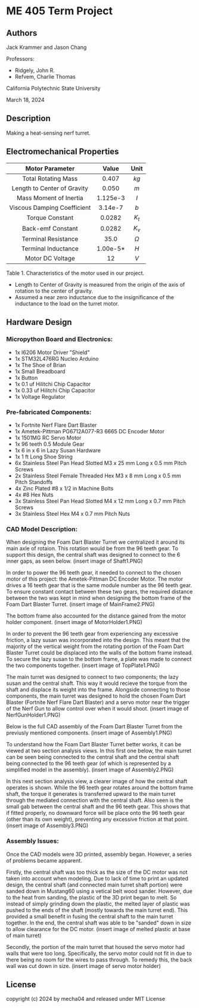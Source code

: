 # ME 405 Term Project

## Authors
Jack Krammer and Jason Chang

Professors: 
* Ridgely, John R.
* Refvem, Charlie Thomas

California Polytechnic State University

March 18, 2024

## Description
Making a heat-sensing nerf turret.


## Electromechanical Properties

| Motor Parameter | Value | Unit | 
|:---------------:|:-----:|:----:|
| Total Rotating Mass | 0.407 | $kg$ |
| Length to Center of Gravity | 0.050 | $m$ |
| Mass Moment of Inertia | 1.125e-3 | $I$ |
| Viscous Damping Coefficient | 3.14e-7 | $b$ |
| Torque Constant | 0.0282 | $K_t$ |
| Back-emf Constant | 0.0282 | $K_v$ |
| Terminal Resistance | 35.0 | $\Omega$ |
| Terminal Inductance | 1.00e-5$*$| $H$ | 
| Motor DC Voltage | 12 | $V$ |

Table 1. Characteristics of the motor used in our project.

* Length to Center of Gravity is measured from the origin of 
the axis of rotation to the center of gravity.
* Assumed a near zero inductance due to the insignificance 
of the inductance to the load on the turret motor.


## Hardware Design

### Micropython Board and Electronics:
* 1x l6206 Motor Driver "Shield"
* 1x STM32L476RG Nucleo Arduino
* 1x The Shoe of Brian
* 1x Small Breadboard
* 1x Button
* 1x 0.1 uf Hilitchi Chip Capacitor
* 1x 0.33 uf Hilitchi Chip Capacitor
* 1x Voltage Regulator

### Pre-fabricated Components:
* 1x Fortnite Nerf Flare Dart Blaster
* 1x Ametek-Pittman PG6712A077-R3 6665 DC Encoder Motor
* 1x 1501MG RC Servo Motor
* 1x 96 teeth 0.5 Module Gear
* 1x 6 in x 6 in Lazy Susan Hardware
* 1x 1 ft Long Shoe String
* 6x Stainless Steel Pan Head Slotted M3 x 25 mm Long x 0.5 mm Pitch Screws
* 2x Stainless Steel Female Threaded Hex M3 x 8 mm Long x 0.5 mm Pitch Standoffs
* 4x Zinc Plated #8 x 1/2 in Machine Bolts
* 4x #8 Hex Nuts
* 3x Stainless Steel Pan Head Slotted M4 x 12 mm Long x 0.7 mm Pitch Screws
* 3x Stainless Steel Hex M4 x 0.7 mm Pitch Nuts

### CAD Model Description:
When designing the Foam Dart Blaster Turret we centralized it around its main axle of rotaion. This rotation would be from the 96 teeth gear. To support this design, the central shaft was designed to connect to the 6 inner gaps, as seen below.
(insert image of Shaft1.PNG)
![]()
	
In order to power the 96 teeth gear, it needed to connect to the chosen motor of this project: the Ametek-Pittman DC Encoder Motor. The motor drives a 16 teeth gear that is the same module number as the 96 teeth gear. To ensure constant contact between these two gears, the required distance between the two was kept in mind when designing the bottom frame of the Foam Dart Blaster Turret. 
(insert image of MainFrame2.PNG)

The bottom frame also accounted for the distance gained from the motor holder component.
(insert image of MotorHolder1.PNG)

In order to prevent the 96 teeth gear from experiencing any excessive friction, a lazy susan was incorporated into the design. This meant that the majority of the vertical weight from the rotating portion of the Foam Dart Blaster Turret could be displaced into the walls of the bottom frame instead. To secure the lazy susan to the bottom frame, a plate was made to connect the two components together. 
(insert image of TopPlate1.PNG)

The main turret was designed to connect to two components; the lazy susan and the central shaft. This way it would recieve the torque from the shaft and displace its weight into the frame. Alongside connecting to those components, the main turret was designed to hold the chosen Foam Dart Blaster (Fortnite Nerf Flare Dart Blaster) and a servo motor near the trigger of the Nerf Gun to allow control over when it would shoot.
(insert image of NerfGunHolder1.PNG)

Below is the full CAD assembly of the Foam Dart Blaster Turret from the previusly mentioned components. 
(insert image of Assembly1.PNG)

To understand how the Foam Dart Blaster Turret better works, it can be viewed at two section analysis views. In this first one below, the main turret can be seen being connected to the central shaft and the central shaft being connected to the 96 teeth gear (of which is represented by a simplified model in the assembly). 
(insert image of Assembly2.PNG)

In this next section analysis view, a clearer image of how the central shaft operates is shown. While the 96 teeth gear rotates around the bottom frame shaft, the torque it generates is transferred upward to the main turret through the mediated connection with the central shaft. Also seen is the small gab between the central shaft and the 96 teeth gear. This shows that if fitted properly, no downward force will be place onto the 96 teeth gear (other than its own weight), preventing any excessive friction at that point. 
(insert image of Assembly3.PNG)

### Assembly Issues:

Once the CAD models were 3D printed, assembly began. However, a series of problems became apparent. 

Firstly, the central shaft was too thick as the size of the DC motor was not taken into account when modeling. Due to lack of time to print an updated design, the central shaft (and connected main turret shaft portion) were sanded down in Mustang60 using a vetical belt wood sander. However, due to the heat from sanding, the plastic of the 3D print began to melt. So instead of simply grinding down the plastic, the melted layer of plastic was pushed to the ends of the shaft (mostly towards the main turret end). This provided a small benefit in fusing the central shaft to the main turret together. In the end, the central shaft was able to be "sanded" down in size to allow clearance for the DC motor.
(insert image of melted plastic at base of main turret)

Secondly, the portion of the main turret that housed the servo motor had walls that were too long. Specifically, the servo motor could not fit in due to there being no room for the wires to pass through. To remedy this, the back wall was cut down in size.
(insert image of servo motor holder)



## License 
copyright (c) 2024 by mecha04 and released under MIT License

